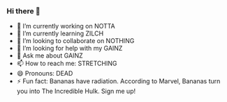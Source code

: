 ### Hi there 👋

- 🔭 I’m currently working on NOTTA
- 🌱 I’m currently learning ZILCH
- 👯 I’m looking to collaborate on NOTHING
- 🤔 I’m looking for help with my GAINZ
- 💬 Ask me about GAINZ
- 📫 How to reach me: STRETCHING
- 😄 Pronouns: DEAD
- ⚡ Fun fact: Bananas have radiation. According to Marvel, Bananas turn you into The Incredible Hulk. Sign me up!
